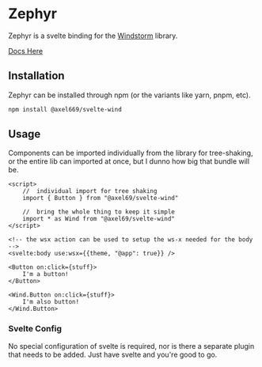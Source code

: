 # Zephyr
Zephyr is a svelte binding for the
[Windstorm](https://www.npmjs.com/package/@axel669/windstorm)
library.

[Docs Here](https://svelte-wind.axel669.net)

## Installation
Zephyr can be installed through npm (or the variants like yarn, pnpm, etc).

```bash
npm install @axel669/svelte-wind
```

## Usage
Components can be imported individually from the library for tree-shaking, or
the entire lib can imported at once, but I dunno how big that bundle will be.

```svelte
<script>
    //  individual import for tree shaking
    import { Button } from "@axel69/svelte-wind"

    //  bring the whole thing to keep it simple
    import * as Wind from "@axel69/svelte-wind"
</script>

<!-- the wsx action can be used to setup the ws-x needed for the body -->
<svelte:body use:wsx={{theme, "@app": true}} />

<Button on:click={stuff}>
    I'm a button!
</Button>

<Wind.Button on:click={stuff}>
    I'm also button!
</Wind.Button>
```

### Svelte Config
No special configuration of svelte is required, nor is there a separate plugin
that needs to be added. Just have svelte and you're good to go.
